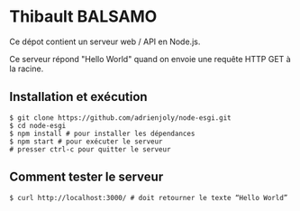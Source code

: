 # Thibault BALSAMO

Ce dépot contient un serveur web / API en Node.js.

Ce serveur répond "Hello World" quand on envoie une requête HTTP GET à la racine.

## Installation et exécution

```
$ git clone https://github.com/adrienjoly/node-esgi.git
$ cd node-esgi
$ npm install # pour installer les dépendances
$ npm start # pour exécuter le serveur
# presser ctrl-c pour quitter le serveur
```

## Comment tester le serveur

```
$ curl http://localhost:3000/ # doit retourner le texte “Hello World”
```
